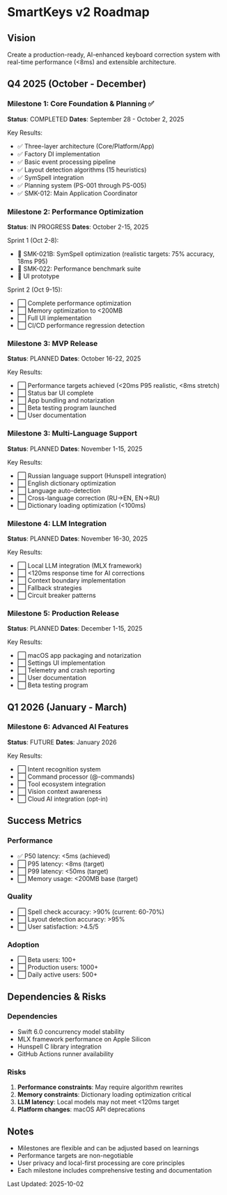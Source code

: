# SmartKeys v2 Roadmap

## Vision
Create a production-ready, AI-enhanced keyboard correction system with real-time performance (<8ms) and extensible architecture.

## Q4 2025 (October - December)

### Milestone 1: Core Foundation & Planning ✅
**Status**: COMPLETED
**Dates**: September 28 - October 2, 2025

Key Results:
- ✅ Three-layer architecture (Core/Platform/App)
- ✅ Factory DI implementation
- ✅ Basic event processing pipeline
- ✅ Layout detection algorithms (15 heuristics)
- ✅ SymSpell integration
- ✅ Planning system (PS-001 through PS-005)
- ✅ SMK-012: Main Application Coordinator

### Milestone 2: Performance Optimization
**Status**: IN PROGRESS
**Dates**: October 2-15, 2025

Sprint 1 (Oct 2-8):
- 🔄 SMK-021B: SymSpell optimization (realistic targets: 75% accuracy, 18ms P95)
- 🔄 SMK-022: Performance benchmark suite
- 🔄 UI prototype

Sprint 2 (Oct 9-15):
- ⬜ Complete performance optimization
- ⬜ Memory optimization to <200MB
- ⬜ Full UI implementation
- ⬜ CI/CD performance regression detection

### Milestone 3: MVP Release
**Status**: PLANNED
**Dates**: October 16-22, 2025

Key Results:
- ⬜ Performance targets achieved (<20ms P95 realistic, <8ms stretch)
- ⬜ Status bar UI complete
- ⬜ App bundling and notarization
- ⬜ Beta testing program launched
- ⬜ User documentation

### Milestone 3: Multi-Language Support
**Status**: PLANNED
**Dates**: November 1-15, 2025

Key Results:
- ⬜ Russian language support (Hunspell integration)
- ⬜ English dictionary optimization
- ⬜ Language auto-detection
- ⬜ Cross-language correction (RU→EN, EN→RU)
- ⬜ Dictionary loading optimization (<100ms)

### Milestone 4: LLM Integration
**Status**: PLANNED
**Dates**: November 16-30, 2025

Key Results:
- ⬜ Local LLM integration (MLX framework)
- ⬜ <120ms response time for AI corrections
- ⬜ Context boundary implementation
- ⬜ Fallback strategies
- ⬜ Circuit breaker patterns

### Milestone 5: Production Release
**Status**: PLANNED
**Dates**: December 1-15, 2025

Key Results:
- ⬜ macOS app packaging and notarization
- ⬜ Settings UI implementation
- ⬜ Telemetry and crash reporting
- ⬜ User documentation
- ⬜ Beta testing program

## Q1 2026 (January - March)

### Milestone 6: Advanced AI Features
**Status**: FUTURE
**Dates**: January 2026

Key Results:
- ⬜ Intent recognition system
- ⬜ Command processor (@-commands)
- ⬜ Tool ecosystem integration
- ⬜ Vision context awareness
- ⬜ Cloud AI integration (opt-in)

## Success Metrics

### Performance
- ✅ P50 latency: <5ms (achieved)
- ⬜ P95 latency: <8ms (target)
- ⬜ P99 latency: <50ms (target)
- ⬜ Memory usage: <200MB base (target)

### Quality
- ⬜ Spell check accuracy: >90% (current: 60-70%)
- ⬜ Layout detection accuracy: >95%
- ⬜ User satisfaction: >4.5/5

### Adoption
- ⬜ Beta users: 100+
- ⬜ Production users: 1000+
- ⬜ Daily active users: 500+

## Dependencies & Risks

### Dependencies
- Swift 6.0 concurrency model stability
- MLX framework performance on Apple Silicon
- Hunspell C library integration
- GitHub Actions runner availability

### Risks
1. **Performance constraints**: May require algorithm rewrites
2. **Memory constraints**: Dictionary loading optimization critical
3. **LLM latency**: Local models may not meet <120ms target
4. **Platform changes**: macOS API deprecations

## Notes

- Milestones are flexible and can be adjusted based on learnings
- Performance targets are non-negotiable
- User privacy and local-first processing are core principles
- Each milestone includes comprehensive testing and documentation

Last Updated: 2025-10-02